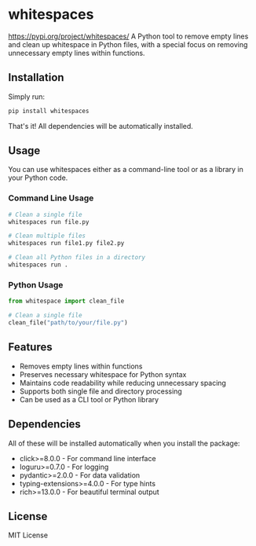 # whitespaces
https://pypi.org/project/whitespaces/
A Python tool to remove empty lines and clean up whitespace in Python files, with a special focus on removing unnecessary empty lines within functions.

## Installation

Simply run:
```bash
pip install whitespaces
```

That's it! All dependencies will be automatically installed.

## Usage

You can use whitespaces either as a command-line tool or as a library in your Python code.

### Command Line Usage

```bash
# Clean a single file
whitespaces run file.py

# Clean multiple files
whitespaces run file1.py file2.py

# Clean all Python files in a directory
whitespaces run .
```

### Python Usage

```python
from whitespace import clean_file

# Clean a single file
clean_file("path/to/your/file.py")
```

## Features

- Removes empty lines within functions
- Preserves necessary whitespace for Python syntax
- Maintains code readability while reducing unnecessary spacing
- Supports both single file and directory processing
- Can be used as a CLI tool or Python library

## Dependencies

All of these will be installed automatically when you install the package:
- click>=8.0.0 - For command line interface
- loguru>=0.7.0 - For logging
- pydantic>=2.0.0 - For data validation
- typing-extensions>=4.0.0 - For type hints
- rich>=13.0.0 - For beautiful terminal output

## License

MIT License